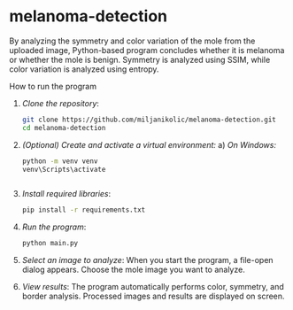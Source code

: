 # melanoma-detection
By analyzing the symmetry and color variation of the mole from the uploaded image, Python-based program concludes whether it is melanoma or whether the mole is benign.
Symmetry is analyzed using SSIM, while color variation is analyzed using entropy.

How to run the program
1. *Clone the repository*:
   ```bash
   git clone https://github.com/miljanikolic/melanoma-detection.git
   cd melanoma-detection

2. *(Optional)* *Create and activate a virtual environment:*
a) *On Windows:*
    ```bash
    python -m venv venv
    venv\Scripts\activate



3. *Install required libraries*:
    ```bash
    pip install -r requirements.txt

4. *Run the program*:
    ```bash
    python main.py

5. *Select an image to analyze*:
When you start the program, a file-open dialog appears. Choose the mole image you want to analyze.

6. *View results*:
The program automatically performs color, symmetry, and border analysis. Processed images and results are displayed on screen.
